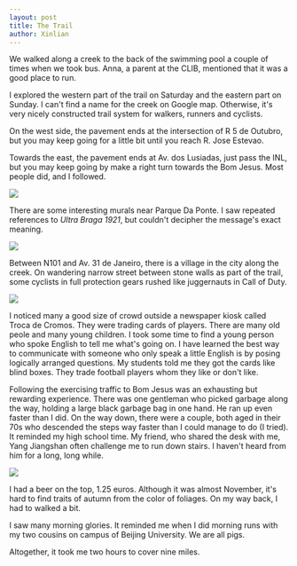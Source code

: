 ```yaml
---
layout: post
title: The Trail
author: Xinlian
---
```


We walked along a creek to the back of the swimming pool a couple of times when we took bus.  Anna, a parent at the CLIB, mentioned that it was a good place to run.

I explored the western part of the trail on Saturday and the eastern part on Sunday.  I can't find a name for the creek on Google map.  Otherwise, it's very nicely constructed trail system for walkers, runners and cyclists.

On the west side, the pavement ends at the intersection of R 5 de Outubro, but you may keep going for a little bit until you reach R. Jose Estevao.

Towards the east, the pavement ends at Av. dos Lusiadas, just pass the INL, but you may keep going by make a right turn towards the Bom Jesus.  Most people did, and I followed.

![](https://live.staticflickr.com/65535/48965113317_fbc50f4fd5_z.jpg)

There are some interesting murals near Parque Da Ponte.  I saw repeated references to _Ultra Braga 1921_, but couldn't decipher the message's exact meaning.

![](https://live.staticflickr.com/65535/48964943056_47a82153d2_z.jpg)

Between N101 and Av. 31 de Janeiro, there is a village in the city along the creek.  On wandering narrow street between stone walls as part of the trail, some cyclists in full protection gears rushed like juggernauts in Call of Duty.

![](https://live.staticflickr.com/65535/48968061542_43c34fabaf_z.jpg)

I noticed many a good size of crowd outside a newspaper kiosk called Troca de Cromos.  They were trading cards of players.  There are many old peole and many young children.  I took some time to find a young person who spoke English to tell me what's going on.  I have learned the best way to communicate with someone who only speak a little English is by posing logically arranged questions.  My students told me they got the cards like blind boxes.  They trade football players whom they like or don't like.

Following the exercising traffic to Bom Jesus was an exhausting but rewarding experience.  There was one gentleman who picked garbage along the way, holding a large black garbage bag in one hand.  He ran up even faster than I did.  On the way down, there were a couple, both aged in their 70s who descended the steps way faster than I could manage to do (I tried).  It reminded my high school time.  My friend, who shared the desk with me, Yang Jiangshan often challenge me to run down stairs.  I haven't heard from him for a long, long while.

![](https://live.staticflickr.com/65535/48967838257_c5a24eddec_z.jpg)

I had a beer on the top, 1.25 euros.  Although it was almost November, it's hard to find traits of autumn from the color of foliages.  On my way back, I had to walked a bit.  

I saw many morning glories.  It reminded me when I did morning runs with my two cousins on campus of Beijing University.  We are all pigs.

Altogether, it took me two hours to cover nine miles.
